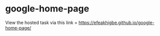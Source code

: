 # google-home-page
View the hosted task via this link = https://efeakhigbe.github.io/google-home-page/
